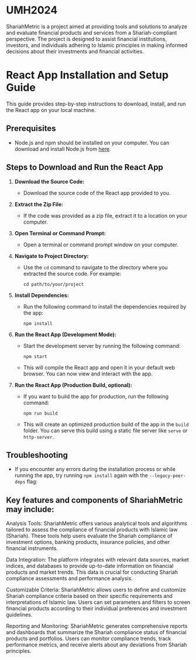 # UMH2024
ShariahMetric is a project aimed at providing tools and solutions to analyze and evaluate financial products and services from a Shariah-compliant perspective. The project is designed to assist financial institutions, investors, and individuals adhering to Islamic principles in making informed decisions about their investments and financial activities.

# React App Installation and Setup Guide
This guide provides step-by-step instructions to download, install, and run the React app on your local machine.

## Prerequisites
- Node.js and npm should be installed on your computer. You can download and install Node.js from [here](https://nodejs.org/en/download/).

## Steps to Download and Run the React App

1. **Download the Source Code:**
   - Download the source code of the React app provided to you.

2. **Extract the Zip File:**
   - If the code was provided as a zip file, extract it to a location on your computer.

3. **Open Terminal or Command Prompt:**
   - Open a terminal or command prompt window on your computer.

4. **Navigate to Project Directory:**
   - Use the `cd` command to navigate to the directory where you extracted the source code. For example:
     ```
     cd path/to/your/project
     ```

5. **Install Dependencies:**
   - Run the following command to install the dependencies required by the app:
     ```
     npm install
     ```

6. **Run the React App (Development Mode):**
   - Start the development server by running the following command:
     ```
     npm start
     ```
   - This will compile the React app and open it in your default web browser. You can now view and interact with the app.

7. **Run the React App (Production Build, optional):**
   - If you want to build the app for production, run the following command:
     ```
     npm run build
     ```
   - This will create an optimized production build of the app in the `build` folder. You can serve this build using a static file server like `serve` or `http-server`.

## Troubleshooting
- If you encounter any errors during the installation process or while running the app, try running `npm install` again with the `--legacy-peer-deps` flag:


## Key features and components of ShariahMetric may include:

Analysis Tools: ShariahMetric offers various analytical tools and algorithms tailored to assess the compliance of financial products with Islamic law (Shariah). These tools help users evaluate the Shariah compliance of investment options, banking products, insurance policies, and other financial instruments.

Data Integration: The platform integrates with relevant data sources, market indices, and databases to provide up-to-date information on financial products and market trends. This data is crucial for conducting Shariah compliance assessments and performance analysis.

Customizable Criteria: ShariahMetric allows users to define and customize Shariah compliance criteria based on their specific requirements and interpretations of Islamic law. Users can set parameters and filters to screen financial products according to their individual preferences and investment guidelines.

Reporting and Monitoring: ShariahMetric generates comprehensive reports and dashboards that summarize the Shariah compliance status of financial products and portfolios. Users can monitor compliance trends, track performance metrics, and receive alerts about any deviations from Shariah principles.
